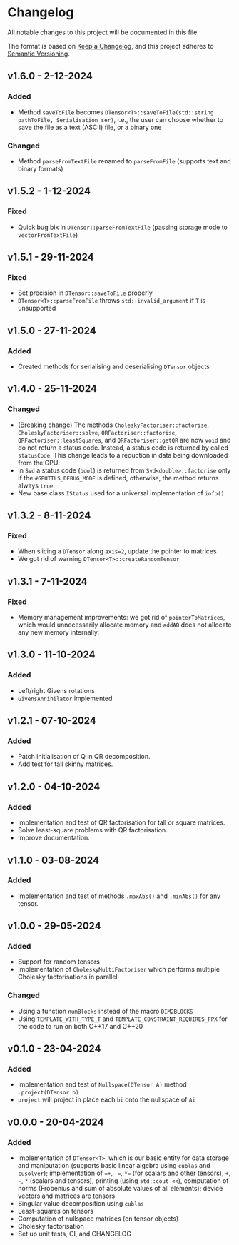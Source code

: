 # Changelog 

All notable changes to this project will be documented in this file.

The format is based on [Keep a Changelog](https://keepachangelog.com/en/1.1.0/),
and this project adheres to [Semantic Versioning](https://semver.org/spec/v2.0.0.html).

<!-- ---------------------
      v1.6.0
     --------------------- -->
## v1.6.0 - 2-12-2024

### Added

- Method `saveToFile` becomes `DTensor<T>::saveToFile(std::string pathToFile, Serialisation ser)`, i.e., the user can 
  choose whether to save the file as a text (ASCII) file, or a binary one

### Changed

 - Method `parseFromTextFile` renamed to `parseFromFile` (supports text and binary formats)


<!-- ---------------------
      v1.5.2
     --------------------- -->
## v1.5.2 - 1-12-2024

### Fixed

- Quick bug bix in `DTensor::parseFromTextFile` (passing storage mode to `vectorFromTextFile`)


<!-- ---------------------
      v1.5.1
     --------------------- -->
## v1.5.1 - 29-11-2024

### Fixed

- Set precision in `DTensor::saveToFile` properly
- `DTensor<T>::parseFromFile` throws `std::invalid_argument` if `T` is unsupported

<!-- ---------------------
      v1.5.0
     --------------------- -->
## v1.5.0 - 27-11-2024

### Added

- Created methods for serialising and deserialising `DTensor` objects


<!-- ---------------------
      v1.4.0
     --------------------- -->
## v1.4.0 - 25-11-2024

### Changed

- (Breaking change) The methods `CholeskyFactoriser::factorise`, `CholeskyFactoriser::solve`, `QRFactoriser::factorise`,
  `QRFactoriser::leastSquares`, and `QRFactoriser::getQR` are now `void` and do not
  return a status code. Instead, a status code is returned by called `statusCode`.
  This change leads to a reduction in data being downloaded from the GPU.
- In `Svd` a status code (`bool`) is returned from `Svd<double>::factorise` only if the
  `#GPUTILS_DEBUG_MODE` is defined, otherwise, the method returns always `true`.
- New base class `IStatus` used for a universal implementation of `info()`


<!-- ---------------------
      v1.3.2
     --------------------- -->
## v1.3.2 - 8-11-2024

### Fixed

- When slicing a `DTensor` along `axis=2`, update the pointer to matrices
- We got rid of warning `DTensor<T>::createRandomTensor` 


<!-- ---------------------
      v1.3.1
     --------------------- -->
## v1.3.1 - 7-11-2024

### Fixed

- Memory management improvements: we got rid of `pointerToMatrices`, which would unnecessarily allocate memory and `addAB` does not allocate any new memory internally.

<!-- ---------------------
      v1.3.0
     --------------------- -->
## v1.3.0 - 11-10-2024 

### Added

- Left/right Givens rotations
- `GivensAnnihilator` implemented


<!-- ---------------------
      v1.2.1
     --------------------- -->
## v1.2.1 - 07-10-2024

### Added

- Patch initialisation of Q in QR decomposition.
- Add test for tall skinny matrices.

<!-- ---------------------
      v1.2.0
     --------------------- -->
## v1.2.0 - 04-10-2024

### Added

- Implementation and test of QR factorisation for tall or square matrices.
- Solve least-square problems with QR factorisation.
- Improve documentation.

<!-- ---------------------
      v1.1.0
     --------------------- -->
## v1.1.0 - 03-08-2024

### Added

- Implementation and test of methods `.maxAbs()` and `.minAbs()` for any tensor.

<!-- ---------------------
      v1.0.0
     --------------------- -->
## v1.0.0 - 29-05-2024

### Added

- Support for random tensors
- Implementation of `CholeskyMultiFactoriser` which performs multiple Cholesky factorisations in parallel

### Changed

- Using a function `numBlocks` instead of the macro `DIM2BLOCKS`
- Using `TEMPLATE_WITH_TYPE_T` and `TEMPLATE_CONSTRAINT_REQUIRES_FPX` for the code to run on both C++17 and C++20

<!-- ---------------------
      v0.1.0
     --------------------- -->
## v0.1.0 - 23-04-2024

### Added

- Implementation and test of `Nullspace(DTensor A)` method `.project(DTensor b)`
- `project` will project in place each `bi` onto the nullspace of `Ai`

<!-- ---------------------
      v0.0.0
     --------------------- -->
## v0.0.0 - 20-04-2024

### Added

- Implementation of `DTensor<T>`, which is our basic entity for data storage and maniputation (supports basic linear algebra using `cublas` and `cusolver`); implementation of `=+`, `-=`, `*=` (for scalars and other tensors), `+`, `-`, `*` (scalars and tensors), printing (using `std::cout <<`), computation of norms (Frobenius and sum of absolute values of all elements); device vectors and matrices are tensors  
- Singular value decomposition using `cublas`
- Least-squares on tensors
- Computation of nullspace matrices (on tensor objects)
- Cholesky factorisation 
- Set up unit tests, CI, and CHANGELOG
